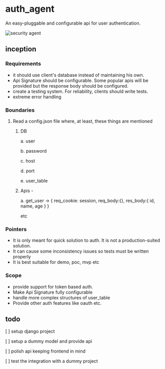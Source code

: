 # auth_agent
An easy-pluggable and configurable api for user authentication. 

![security agent](https://img-aws.ehowcdn.com/340x221p/photos.demandstudios.com/getty/article/110/25/86512177.jpg)



## inception

### Requirements
- it should use client's database instead of maintaining his own. 
- Api Signature should be configurable. Some popular apis will be provided but the response body should be configured.
- create a testing system. For reliability, clients should write tests.
- extreme error handling


### Boundaries
1. Read a config.json file where, at least, these things are mentioned
   
    1. DB
       
        a. user
        
        b. password
        
        c. host
       
        d. port
       
        e. user_table
       
    2. Apis - 
       
        a. get_user -> {
                req_cookie: session,
                req_body:{},
                res_body:{
                    id,
                    name,
                    age
                }
            }
       
        etc
        

### Pointers
- It is only meant for quick solution to auth. It is not a production-suited solution.
- It can cause some inconsistency issues so tests must be written properly
- It is best suitable for demo, poc, mvp etc

### Scope

- provide support for token based auth.
- Make Api Signature fully configurable
- handle more complex structures of user_table
- Provide other auth features like oauth etc.



## todo

[ ] setup django project

[ ] setup a dummy model and provide api

[ ] polish api keeping frontend in mind

[ ] test the integration with a dummy project